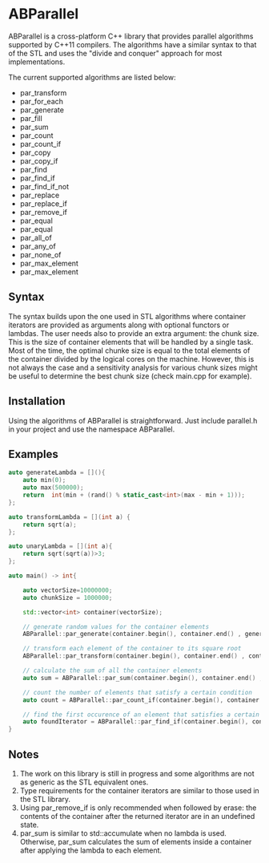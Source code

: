 # ABParallel
ABParallel is a cross-platform C++ library that provides parallel algorithms supported by C++11 compilers. The algorithms have a similar syntax to that of the STL and uses the "divide and conquer" approach for most implementations.

The current supported algorithms are listed below:
* par_transform
* par_for_each
* par_generate
* par_fill
* par_sum
* par_count
* par_count_if
* par_copy
* par_copy_if
* par_find
* par_find_if
* par_find_if_not
* par_replace
* par_replace_if
* par_remove_if
* par_equal
* par_equal
* par_all_of
* par_any_of
* par_none_of
* par_max_element
* par_max_element

## Syntax
The syntax builds upon the one used in STL algorithms where container iterators are provided as arguments along with optional functors or lambdas.
The user needs also to provide an extra argument: the chunk size. This is the size of container elements that will be handled by a single task. Most of the time, the optimal chunke size is equal to the total elements of the container divided by the logical cores on the machine. However, this is not always the case and a sensitivity analysis for various chunk sizes might be useful to determine the best chunk size (check main.cpp for example).

## Installation
Using the algorithms of ABParallel is straightforward. Just include parallel.h in your project and use the namespace ABParallel.

## Examples
```c++
auto generateLambda = [](){
    auto min(0);
    auto max(500000);
    return  int(min + (rand() % static_cast<int>(max - min + 1)));
};

auto transformLambda = [](int a) {
    return sqrt(a);
};

auto unaryLambda = [](int a){
    return sqrt(sqrt(a))>3;
};

auto main() -> int{

    auto vectorSize=10000000;
    auto chunkSize = 1000000;

    std::vector<int> container(vectorSize);

    // generate random values for the container elements
    ABParallel::par_generate(container.begin(), container.end() , generateLambda, chunkSize);

    // transform each element of the container to its square root
    ABParallel::par_transform(container.begin(), container.end() , container.begin(), transformLambda, chunkSize);

    // calculate the sum of all the container elements
    auto sum = ABParallel::par_sum(container.begin(), container.end() , chunkSize);

    // count the number of elements that satisfy a certain condition
    auto count = ABParallel::par_count_if(container.begin(), container.end() , unaryLambda, chunkSize);

    // find the first occurence of an element that satisfies a certain condition
    auto foundIterator = ABParallel::par_find_if(container.begin(), container.end() , unaryLambda, chunkSize);
}

```

## Notes
1. The work on this library is still in progress and some algorithms are not as generic as the STL equivalent ones.
2. Type requirements for the container iterators are similar to those used in the STL library.
3. Using par_remove_if is only recommended when followed by erase: the contents of the container after the returned iterator are in an undefined state.
4. par_sum is similar to std::accumulate when no lambda is used. Otherwise, par_sum calculates the sum of elements inside a container after applying the lambda to each element.


